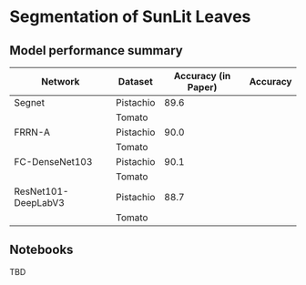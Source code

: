# Segmentation of SunLit Leaves

## Model performance summary
| Network             | Dataset   | Accuracy (in Paper) | Accuracy |
| ------------------- | --------- | ------------------- | -------- |
| Segnet              | Pistachio | 89.6                |          |
|                     | Tomato    |                     |          |
| FRRN-A              | Pistachio | 90.0                |          |
|                     | Tomato    |                     |          |
| FC-DenseNet103      | Pistachio | 90.1                |          |
|                     | Tomato    |                     |          |
| ResNet101-DeepLabV3 | Pistachio | 88.7                |          |
|                     | Tomato    |                     |          |

## Notebooks
TBD